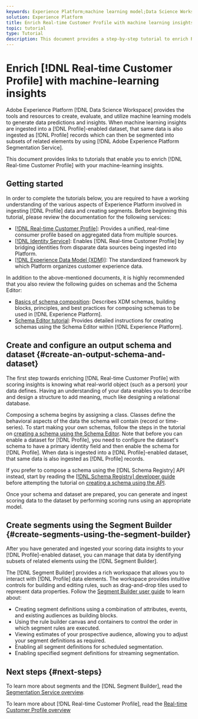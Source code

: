 ```yaml
---
keywords: Experience Platform;machine learning model;Data Science Workspace;Real-time Customer Profile;popular topics;machine learning insights
solution: Experience Platform
title: Enrich Real-time Customer Profile with machine learning insights
topic: tutorial
type: Tutorial
description: This document provides a step-by-step tutorial to enrich Real-time Customer Profile with machine-learning insights.
---
```


# Enrich [!DNL Real-time Customer Profile] with machine-learning insights

Adobe Experience Platform [!DNL Data Science Workspace] provides the tools and resources to create, evaluate, and utilize machine learning models to generate data predictions and insights. When machine learning insights are ingested into a [!DNL Profile]-enabled dataset, that same data is also ingested as [!DNL Profile] records which can then be segmented into subsets of related elements by using [!DNL Adobe Experience Platform Segmentation Service].

This document provides links to tutorials that enable you to enrich [!DNL Real-time Customer Profile] with your machine-learning insights.

## Getting started

In order to complete the tutorials below, you are required to have a working understanding of the various aspects of Experience Platform involved in ingesting [!DNL Profile] data and creating segments. Before beginning this tutorial, please review the documentation for the following services:

- [[!DNL Real-time Customer Profile]](../../rtcdp/overview.md): Provides a unified, real-time consumer profile based on aggregated data from multiple sources.
- [[!DNL Identity Service]](../../identity-service/home.md): Enables [!DNL Real-time Customer Profile] by bridging identities from disparate data sources being ingested into Platform.
- [[!DNL Experience Data Model (XDM)]](../../xdm/home.md): The standardized framework by which Platform organizes customer experience data.

In addition to the above-mentioned documents, it is highly recommended that you also review the following guides on schemas and the Schema Editor:

- [Basics of schema composition](../../xdm/schema/composition.md): Describes XDM schemas, building blocks, principles, and best practices for composing schemas to be used in [!DNL Experience Platform].
- [Schema Editor tutorial](../../xdm/tutorials/create-schema-ui.md): Provides detailed instructions for creating schemas using the Schema Editor within [!DNL Experience Platform].

## Create and configure an output schema and dataset {#create-an-output-schema-and-dataset}

The first step towards enriching [!DNL Real-time Customer Profile] with scoring insights is knowing what real-world object (such as a person) your data defines. Having an understanding of your data enables you to describe and design a structure to add meaning, much like designing a relational database.

Composing a schema begins by assigning a class. Classes define the behavioral aspects of the data the schema will contain (record or time-series). To start making your own schemas, follow the steps in the tutorial on [creating a schema using the Schema Editor](../../xdm/tutorials/create-schema-ui.md). Note that before you can enable a dataset for [!DNL Profile], you need to configure the dataset's schema to have a primary identity field and then enable the schema for [!DNL Profile]. When data is ingested into a [!DNL Profile]-enabled dataset, that same data is also ingested as [!DNL Profile] records. 

If you prefer to compose a schema using the [!DNL Schema Registry] API instead, start by reading the [[!DNL Schema Registry] developer guide](../../xdm/api/getting-started.md) before attempting the tutorial on [creating a schema using the API](../../xdm/tutorials/create-schema-api.md).

Once your schema and dataset are prepared, you can generate and ingest scoring data to the dataset by performing scoring runs using an appropriate model.

## Create segments using the Segment Builder {#create-segments-using-the-segment-builder}

After you have generated and ingested your scoring data insights to your [!DNL Profile]-enabled dataset, you can manage that data by identifying subsets of related elements using the [!DNL Segment Builder]. 

The [!DNL Segment Builder] provides a rich workspace that allows you to interact with [!DNL Profile] data elements. The workspace provides intuitive controls for building and editing rules, such as drag-and-drop tiles used to represent data properties. Follow the [Segment Builder user guide](../../segmentation/ui/segment-builder.md) to learn about:

- Creating segment definitions using a combination of attributes, events, and existing audiences as building blocks.  
- Using the rule builder canvas and containers to control the order in which segment rules are executed.
- Viewing estimates of your prospective audience, allowing you to adjust your segment definitions as required.
- Enabling all segment definitions for scheduled segmentation.
- Enabling specified segment definitions for streaming segmentation.

## Next steps {#next-steps}

To learn more about segments and the [!DNL Segment Builder], read the [Segmentation Service overview](../../segmentation/home.md).

To learn more about [!DNL Real-time Customer Profile], read the [Real-time Customer Profile overview](../../profile/home.md)